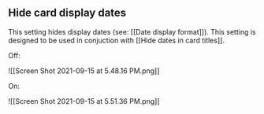 ## Hide card display dates

This setting hides display dates (see: [[Date display format]]). This setting is designed to be used in conjuction with [[Hide dates in card titles]].

Off: 

![[Screen Shot 2021-09-15 at 5.48.16 PM.png]]

On:

![[Screen Shot 2021-09-15 at 5.51.36 PM.png]]